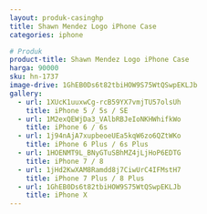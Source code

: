 ```yaml
---
layout: produk-casinghp
title: Shawn Mendez Logo iPhone Case
categories: iphone

# Produk
product-title: Shawn Mendez Logo iPhone Case
harga: 90000
sku: hn-1737
image-drive: 1GhEB0Ds6t82tbiHOW9S75WtQSwpEKLJb
gallery:
  - url: 1XUcK1uuxwCg-rcB59YX7vmjTU57olsUh
    title: iPhone 5 / 5s / SE
  - url: 1M2exQEWjDa3_VAlbRBJeIoNKHWhifkWo
    title: iPhone 6 / 6s
  - url: 1j94nAjA7xupbeoeUEa5kqW6zo6QZtWKo
    title: iPhone 6 Plus / 6s Plus
  - url: 1HOENMT9L_BNyGTuSBhMZ4jLjHoP6EDTG
    title: iPhone 7 / 8
  - url: 1jHd2KwXAM8Ramdd8j7CiwUrC4IFMstH7
    title: iPhone 7 Plus / 8 Plus
  - url: 1GhEB0Ds6t82tbiHOW9S75WtQSwpEKLJb
    title: iPhone X
---
```

